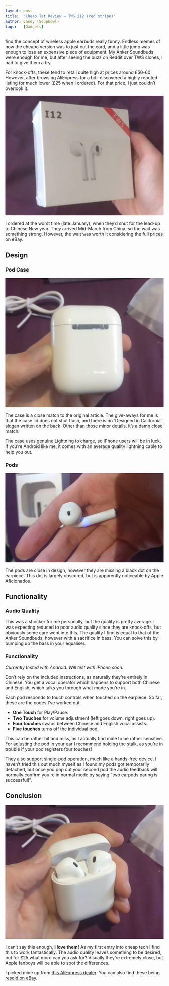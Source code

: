 ```yaml
---
layout: post
title:  "Cheap Tat Review – TWS i12 (red stripe)"
author: Casey (Soupbowl)
tags:   [Gadgets]
---
```


find the concept of wireless apple earbuds really funny. Endless memes of how the cheapo version was to just cut the cord, and a little jump was enough to lose an expensive piece of equipment. My Anker Soundbuds were enough for me, but after seeing the buzz on Reddit over TWS clones, I had to give them a try.

For knock-offs, these tend to retail quite high at prices around £50-60. However, after browsing AliExpress for a bit I discovered a highly reputed listing for much lower (£25 when I ordered). For that price, I just couldn’t overlook it.

![](/assets/img/IMG_20190321_163844-e1553621392445-1024x774.webp)

I ordered at the worst time (late January), when they’d shut for the lead-up to Chinese New year. They arrived Mid-March from China, so the wait was something strong. However, the wait was worth it considering the full prices on eBay.

## Design

### Pod Case

![Reverse of the i12 pod case, showing the metal pivot clasp](/assets/img/IMG_20190321_164034-e1553621259844-1024x837.webp)

The case is a close match to the original article. The give-aways for me is that the case lid does not shut flush, and there is no ‘Designed in California’ slogan written on the back. Other than those minor details, it’s a damn close match.

The case uses genuine Lightning to charge, so iPhone users will be in luck. If you’re Android like me, it comes with an average quality lightning cable to help you out.

### Pods

![](/assets/img/IMG_20190321_164054-1024x576.webp)

The pods are close in design, however they are missing a black dot on the earpiece. This dot is largely obscured, but is apparently noticeable by Apple Aficionados.

## Functionality

### Audio Quality

This was a shocker for me personally, but the quality is pretty average. I was expecting reduced to poor audio quality since they are knock-offs, but obviously some care went into this. The quality I find is equal to that of the Anker Soundbuds, however with a sacrifice in bass. You can solve this by bumping up the bass in your equaliser.

### Functionality

_Currently tested with Android. Will test with iPhone soon._

Don’t rely on the included instructions, as naturally they’re entirely in Chinese. You get a vocal operator which happens to support both Chinese and English, which talks you through what mode you’re in.

Each pod responds to touch controls when touched on the earpiece. So far, these are the codes I’ve worked out:

*   **One Touch** for Play/Pause.
*   **Two Touches** for volume adjustment (left goes down, right goes up).
*   **Four touches** swaps between Chinese and English vocal assists.
*   **Five touches** turns off the individual pod.

This can be rather hit and miss, as I actually find mine to be rather sensitive. For adjusting the pod in your ear I recommend holding the stalk, as you’re in trouble if your pod registers four touches!

They also support single-pod operation, much like a hands-free device. I haven’t tried this out much myself as I found my pods got temporarily detached, but once you pop out your second pod the audio feedback will normally confirm you’re in normal mode by saying “two earpods paring is successful!”.

## Conclusion

![](/assets/img/IMG_20190321_164040-e1553621679379-1024x865.webp)

I can’t say this enough, **I love them!** As my first entry into cheap tech I find this to work fantastically. The audio quality leaves something to be desired, but for £25 what more can you ask for? Visually they’re extremely close, but Apple fanboys will be able to spot the differences.

I picked mine up from [this AliExpress dealer](https://www.aliexpress.com/store/product/SWZYOR-i12-TWS-Bluetooth-Earphone-Wireless-earphones-Touch-control-Earbuds-3D-Surround-Sound-Earbuds-Charging-case/3545011_32982114788.html). You can also find these being [resold on eBay](https://www.ebay.co.uk/sch/i.html?_nkw=i12+TWS).
